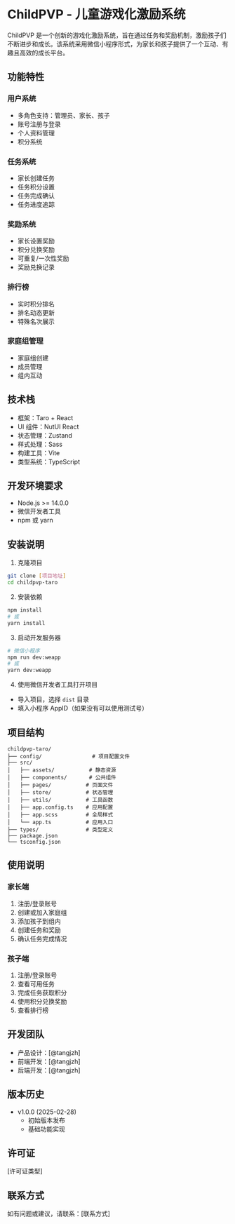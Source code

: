 # ChildPVP - 儿童游戏化激励系统

ChildPVP 是一个创新的游戏化激励系统，旨在通过任务和奖励机制，激励孩子们不断进步和成长。该系统采用微信小程序形式，为家长和孩子提供了一个互动、有趣且高效的成长平台。

## 功能特性

### 用户系统
- 多角色支持：管理员、家长、孩子
- 账号注册与登录
- 个人资料管理
- 积分系统

### 任务系统
- 家长创建任务
- 任务积分设置
- 任务完成确认
- 任务进度追踪

### 奖励系统
- 家长设置奖励
- 积分兑换奖励
- 可重复/一次性奖励
- 奖励兑换记录

### 排行榜
- 实时积分排名
- 排名动态更新
- 特殊名次展示

### 家庭组管理
- 家庭组创建
- 成员管理
- 组内互动

## 技术栈

- 框架：Taro + React
- UI 组件：NutUI React
- 状态管理：Zustand
- 样式处理：Sass
- 构建工具：Vite
- 类型系统：TypeScript

## 开发环境要求

- Node.js >= 14.0.0
- 微信开发者工具
- npm 或 yarn

## 安装说明

1. 克隆项目
```bash
git clone [项目地址]
cd childpvp-taro
```

2. 安装依赖
```bash
npm install
# 或
yarn install
```

3. 启动开发服务器
```bash
# 微信小程序
npm run dev:weapp
# 或
yarn dev:weapp
```

4. 使用微信开发者工具打开项目
- 导入项目，选择 `dist` 目录
- 填入小程序 AppID（如果没有可以使用测试号）

## 项目结构

```
childpvp-taro/
├── config/                # 项目配置文件
├── src/
│   ├── assets/           # 静态资源
│   ├── components/       # 公共组件
│   ├── pages/           # 页面文件
│   ├── store/           # 状态管理
│   ├── utils/           # 工具函数
│   ├── app.config.ts    # 应用配置
│   ├── app.scss         # 全局样式
│   └── app.ts           # 应用入口
├── types/               # 类型定义
├── package.json
└── tsconfig.json
```

## 使用说明

### 家长端
1. 注册/登录账号
2. 创建或加入家庭组
3. 添加孩子到组内
4. 创建任务和奖励
5. 确认任务完成情况

### 孩子端
1. 注册/登录账号
2. 查看可用任务
3. 完成任务获取积分
4. 使用积分兑换奖励
5. 查看排行榜

## 开发团队

- 产品设计：[@tangjzh]
- 前端开发：[@tangjzh]
- 后端开发：[@tangjzh]

## 版本历史

- v1.0.0 (2025-02-28)
  - 初始版本发布
  - 基础功能实现

## 许可证

[许可证类型]

## 联系方式

如有问题或建议，请联系：[联系方式] 